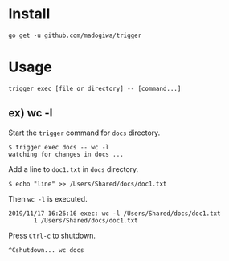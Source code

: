 
# Install

```
go get -u github.com/madogiwa/trigger
```

# Usage

```
trigger exec [file or directory] -- [command...]
```

## ex) wc -l

Start the `trigger` command for `docs` directory.

```console
$ trigger exec docs -- wc -l
watching for changes in docs ...
```

Add a line to `doc1.txt` in `docs` directory.

```
$ echo "line" >> /Users/Shared/docs/doc1.txt
```

Then `wc -l` is executed.

```
2019/11/17 16:26:16 exec: wc -l /Users/Shared/docs/doc1.txt
       1 /Users/Shared/docs/doc1.txt
```

Press `Ctrl-c` to shutdown.

```
^Cshutdown... wc docs
```
